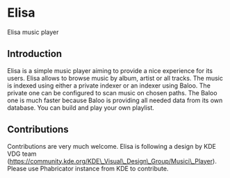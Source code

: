 # Elisa

Elisa music player

## Introduction

Elisa is a simple music player aiming to provide a nice experience for its users.
Elisa allows to browse music by album, artist or all tracks. The music is indexed
using either a private indexer or an indexer using Baloo. The private one can be
configured to scan music on chosen paths. The Baloo one is much faster because
Baloo is providing all needed data from its own database. You can build and play
your own playlist.

## Contributions

Contributions are very much welcome. Elisa is following a design by KDE VDG team
(https://community.kde.org/KDE\_Visual\_Design\_Group/Musici\_Player).
Please use Phabricator instance from KDE to contribute.

